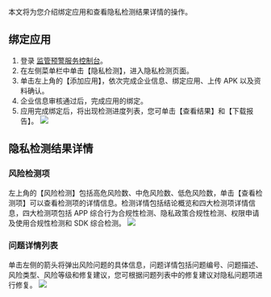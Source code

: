 本文将为您介绍绑定应用和查看隐私检测结果详情的操作。

## 绑定应用
1. 登录 [监管预警服务控制台](https://console.cloud.tencent.com/rvs)。
2. 在左侧菜单栏中单击【隐私检测】，进入隐私检测页面。
3. 单击左上角的【添加应用】，依次完成企业信息、绑定应用、上传 APK 以及资料确认。
4. 企业信息审核通过后，完成应用的绑定。
5. 应用完成绑定后，将出现检测进度列表，您可单击【查看结果】和【下载报告】。
![](https://main.qcloudimg.com/raw/55704db00c63943442db68ee91664b0c.png)

## 隐私检测结果详情
### 风险检测项
左上角的【风险检测】包括高危风险数、中危风险数、低危风险数，单击【查看检测项】可以查看检测项的详情信息。检测详情包括结论概览和四大检测项详情信息，四大检测项包括 APP 综合行为合规性检测、隐私政策合规性检测、权限申请及使用合规性检测和 SDK 综合检测。
![](https://main.qcloudimg.com/raw/d2a667c1b34fb235937cde6a93aafbf0.png)
### 问题详情列表
单击左侧的箭头将弹出风险问题的具体信息，问题详情包括问题编号、问题描述、风险类型、风险等级和修复建议，您可根据问题列表中的修复建议对隐私问题项进行修复。
![](https://main.qcloudimg.com/raw/eac71df50fa7ee52f5e002f09032b0fa.png)
